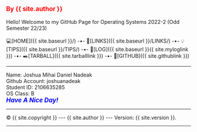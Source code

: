 ---
---

<span style="color:red; font-weight:bold; font-size:larger;">By {{ site.author }}</span>
<br><br>
Hello! Welcome to my GitHub Page for Operating Systems 2022-2 (Odd Semester 22/23)
<br><br>
💻[HOME]({{ site.baseurl }}/) -•-
🔗[LINKS]({{ site.baseurl }}/LINKS/) -•-
💡[TIPS]({{ site.baseurl }}/TIPS/) -•-
📄[LOG]({{ site.baseurl }}{{ site.myloglink }}) -•-
✒️[TARBALL]({{ site.tarballlink }}) -•-
📎[GITHUB]({{ site.githublink }})
<br>
<hr>
Name:		Joshua Mihai Daniel Nadeak
<br>
Github Account:	joshuanadeak
<br>
Student ID:	2106635285
<br>
OS Class:	B
<br>
<span style="color:blue; font-weight:bold; font-size:larger;"><i>Have A Nice Day!</i></span>
<br>
<hr>
&copy; {{ site.copyright }} --- {{ site.author }} --- Version: {{ site.version }}.
<hr>
<br>
